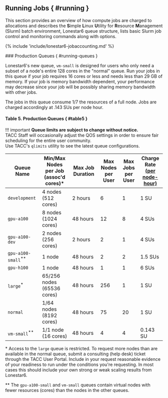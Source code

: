 ## Running Jobs { #running }

This section provides an overview of how compute jobs are charged to allocations and describes the **S**imple **L**inux **U**tility for **R**esource **M**anagement (Slurm) batch environment, Lonestar6 queue structure, lists basic Slurm job control and monitoring commands along with options.

{% include 'include/lonestar6-jobaccounting.md' %}

<a id="queues">
### Production Queues { #running-queues }

Lonestar6's new queue, `vm-small` is designed for users who only need a subset of a node's entire 128 cores in the "normal" queue.  Run your jobs in this queue if your job requires 16 cores or less and needs less than 29 GB of memory.  If your job is memory bandwidth dependent, your performance may decrease since your job will be possibly sharing memory bandwidth with other jobs.  

The jobs in this queue consume 1/7 the resources of a full node.  Jobs are charged accordingly at .143 SUs per node hour.

#### Table 5. Production Queues { #table5 }

!!! important
    **Queue limits are subject to change without notice.**  
    TACC Staff will occasionally adjust the QOS settings in order to ensure fair scheduling for the entire user community.  
    Use TACC's `qlimits` utility to see the latest queue configurations.

<!--
01/09/2025
login1.ls6(456)$ qlimits
Current queue/partition limits on TACC's ls6 system:

Name             MinNode  MaxNode     MaxWall  MaxNodePU  MaxJobsPU   MaxSubmit
development            1        4    02:00:00          6          1           3
gpu-a100               1        8  2-00:00:00         12          8          40
gpu-a100-dev           1        2    02:00:00          2          1           3
gpu-a100-small         1        1  2-00:00:00          2          2          40
gpu-h100               1        1  2-00:00:00          1          1           4
grace                  1       64  2-00:00:00         75         20         200
grace-serial           1       64  3-00:00:00         75         20         200
large                 65      256  2-00:00:00        256          1          20
normal                 1       64  2-00:00:00         75         20         200
vm-small               1        1  2-00:00:00          4          4          50
-->


Queue Name | Min/Max Nodes per Job<br /> (assoc'd cores)&#42; | Max Job Duration | Max Nodes<br> per User | Max Jobs<br> per User | Charge Rate<br /><u>(per node-hour)</u>
--- | --- | --- | --- | --- | ---
<code>development</code>                         | 4 nodes<br>(512 cores)        |  2 hours |   6 |  1 | 1 SU
<code>gpu-a100</code>                            | 8 nodes<br>(1024 cores)       | 48 hours |  12 |  8 | 4 SUs
<code>gpu-a100-dev</code>                        | 2 nodes<br>(256 cores)        |  2 hours |   2 |  1 | 4 SUs
<code>gpu-a100-small</code><sup>&#42;&#42;</sup> | 1 node                        | 48 hours |   2 |  2 | 1.5 SUs
<code>gpu-h100</code>                            | 1 node                        | 48 hours |   1 |  1 | 6 SUs | (96 cores)
<code>large</code><sup>&#42;</sup>               | 65/256 nodes<br>(65536 cores) | 48 hours | 256 |  1 | 1 SU
<code>normal</code>                              | 1/64 nodes<br>(8192 cores)    | 48 hours |  75 | 20 | 1 SU
<code>vm-small</code><sup>&#42;&#42;</sup>       | 1/1 node<br>(16 cores)        | 48 hours |   4 |  4 | 0.143 SU


&#42; Access to the `large` queue is restricted. To request more nodes than are available in the normal queue, submit a consulting (help desk) ticket through the TACC User Portal. Include in your request reasonable evidence of your readiness to run under the conditions you're requesting. In most cases this should include your own strong or weak scaling results from Lonestar6.

&#42;&#42; The `gpu-a100-small` and `vm-small` queues contain virtual nodes with fewer resources (cores) than the nodes in the other queues.



